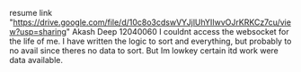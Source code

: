 resume link "https://drive.google.com/file/d/10c8o3cdswVYJjlUhYIIwvOJrKRKCz7cu/view?usp=sharing"
Akash Deep
12040060
I couldnt access the websocket for the life of me. I have written the logic to sort and everything, but probably to no avail since theres no data to sort. But Im lowkey certain itd work were data available.
